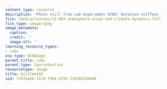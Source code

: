 ```yaml
---
content_type: resource
description: 'Photo still from Lab Experiment GFD0: Rotation stiffens fluids.'
file: /media/courses/12-003-atmosphere-ocean-and-climate-dynamics-fall-2008/7157ba6b2119f584df952c82851be848_DzlItem102.jpg
file_type: image/jpeg
image_metadata:
  caption: ''
  credit: ''
  image-alt: ''
learning_resource_types:
- Labs
ocw_type: OCWImage
parent_title: Labs
parent_type: CourseSection
resourcetype: Image
title: DzlItem102
uid: 7157ba6b-2119-f584-df95-2c82851be848
---
```

